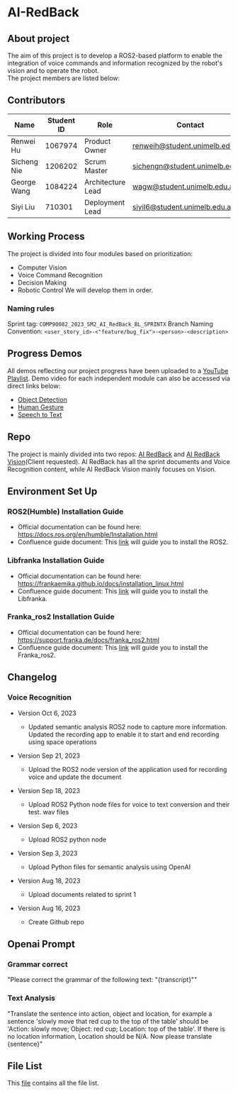 # AI-RedBack
## About project
The aim of this project is to develop a ROS2-based platform to enable the integration of voice commands and information recognized by the robot's vision and to operate the robot.   
The project members are listed below:  

## Contributors

| Name        | Student ID | Role              | Contact                         |
|-------------|------------|-------------------|---------------------------------|
| Renwei Hu   | 1067974    | Product Owner     | renweih@student.unimelb.edu.au  |
| Sicheng Nie | 1206202    | Scrum Master      | sichengn@student.unimelb.edu.au |
| George Wang | 1084224    | Architecture Lead | wagw@student.unimelb.edu.au     |
| Siyi Liu    | 710301     | Deployment Lead   | siyil6@student.unimelb.edu.au   |

## Working Process
The project is divided into four modules based on prioritization:  
- Computer Vision
- Voice Command Recognition
- Decision Making
- Robotic Control
We will develop them in order.  

### Naming rules
Sprint tag: `COMP90082_2023_SM2_AI_RedBack_BL_SPRINTX`
Branch Naming Convention: `<user_story_id>-<"feature/bug_fix">-<person>-<description>`

## Progress Demos
All demos reflecting our project progress have been uploaded to a [YouTube Playlist](https://www.youtube.com/playlist?list=PL1DAddnTedRfXLiYhuk05oO45_SJ-DaV0). Demo video for each independent module can also be accessed via direct links below:
- [Object Detection](https://youtu.be/aJUBKjuEKGA)
- [Human Gesture](https://youtu.be/93jVHLQO9h8)
- [Speech to Text](https://youtu.be/3NdqpdoMN8E)

## Repo
The project is mainly divided into two repos: [AI RedBack](https://github.com/COMP90082-2023-SM2/AI-RedBack) and [AI RedBack Vision](https://github.com/COMP90082-2023-SM2/AI-RedBack-Vision)(Client requested). AI RedBack has all the sprint documents and Voice Recognition content, while AI RedBack Vision mainly focuses on Vision.

## Environment Set Up
### ROS2(Humble) Installation Guide
- Official documentation can be found here: https://docs.ros.org/en/humble/Installation.html  
- Confluence guide document: This [link](https://confluence.cis.unimelb.edu.au:8443/display/COMP900822023SM2AIRedBack/ROS+2+%28Humble%29+Installation+Guide) will guide you to install the ROS2.

### Libfranka Installation Guide
- Official documentation can be found here: https://frankaemika.github.io/docs/installation_linux.html
- Confluence guide document: This [link](https://confluence.cis.unimelb.edu.au:8443/display/COMP900822023SM2AIRedBack/Libfranka+Installation+Guide) will guide you to install the Libfranka.

### Franka_ros2 Installation Guide
- Official documentation can be found here: https://support.franka.de/docs/franka_ros2.html
- Confluence guide document: This [link](https://confluence.cis.unimelb.edu.au:8443/display/COMP900822023SM2AIRedBack/Franka_ros2+Installation+Guide) will guide you to install the Franka_ros2.

## Changelog
### Voice Recognition
- Version Oct 6, 2023
  - Updated semantic analysis ROS2 node to capture more information. Updated the recording app to enable it to start and end recording using space operations

- Version Sep 21, 2023
  - Upload the ROS2 node version of the application used for recording voice and update the document

- Version Sep 18, 2023
  - Upload ROS2 Python node files for voice to text conversion and their test. wav files

- Version Sep 6, 2023
  - Upload ROS2 python node

- Version Sep 3, 2023
  - Upload Python files for semantic analysis using OpenAI

- Version Aug 18, 2023
  - Upload documents related to sprint 1

- Version Aug 16, 2023
  - Create Github repo

## Openai Prompt
### Grammar correct
"Please correct the grammar of the following text: \"{transcript}\""
### Text Analysis
"Translate the sentence into action, object and location, for example a sentence 'slowly move that red cup to the top of the table' should be 'Action: slowly move; Object: red cup; Location: top of the table'. If there is no location information, Location should be N/A. Now please translate {sentence}"

## File List
This [file](https://github.com/COMP90082-2023-SM2/AI-RedBack/blob/VR1.8-auto_script-easten/docs/sprint3/file.txt) contains all the file list.
